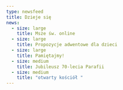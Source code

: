 ```yaml
---
type: newsfeed
title: Dzieje się
news:
  - size: large
    title: Msze św. online
  - size: large
    title: Propozycje adwentowe dla dzieci
  - size: large
    title: Pamiętajmy!
  - size: medium
    title: Jubileusz 70-lecia Parafii
  - size: medium
    title: "otwarty kościół "
---
```


